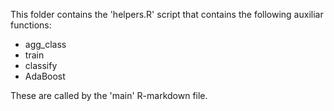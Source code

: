 This folder contains the 'helpers.R' script that contains the following auxiliar functions:

  - agg_class
  - train
  - classify
  - AdaBoost

 These are called by the 'main' R-markdown file.